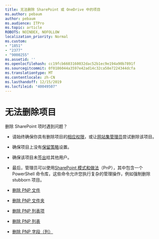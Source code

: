 ```yaml
---
title: 无法删除 SharePoint 或 OneDrive 中的项目
ms.author: pebaum
author: pebaum
ms.audience: ITPro
ms.topic: article
ROBOTS: NOINDEX, NOFOLLOW
localization_priority: Normal
ms.custom:
- "1851"
- "2377"
- "9000255"
ms.assetid: ''
ms.openlocfilehash: cc19fcb6603160032dac52b1ec9e194a90b7891f
ms.sourcegitcommit: 0f0186044a3597e42ad14c32ca58e7224344dcfa
ms.translationtype: MT
ms.contentlocale: zh-CN
ms.lasthandoff: 12/15/2019
ms.locfileid: "40049507"
---
```

# <a name="unable-to-delete-items"></a>无法删除项目

删除 SharePoint 项时遇到问题？

- 请始终确保你具有删除项目的[相应权限](https://docs.microsoft.com/sharepoint/default-sharepoint-groups)，或让[网站集管理员](https://docs.microsoft.com/sharepoint/customize-sharepoint-site-permissions#add-change-or-remove-a-site-collection-administrator)尝试删除该项目。

- 确保项目上没有[保留策略](https://docs.microsoft.com/office365/securitycompliance/retention-policies)设置。

- 确保该项目未[签出](https://support.office.com/article/check-out-check-in-or-discard-changes-to-files-in-a-library-7e2c12a9-a874-4393-9511-1378a700f6de)给其他用户。

- 最后，管理员可以使用[SharePoint 模式和做法](https://docs.microsoft.com/powershell/sharepoint/sharepoint-pnp/sharepoint-pnp-cmdlets?view=sharepoint-ps#installation)（PnP），其中包含一个 PowerShell 命令库，这些命令允许您执行复杂的管理操作，例如强制删除 stubborn 项目。
- [删除 PNP 文件](https://docs.microsoft.com/powershell/module/sharepoint-pnp/remove-pnpfile?view=sharepoint-ps)
- [删除 PNP 文件夹](https://docs.microsoft.com/powershell/module/sharepoint-pnp/remove-pnpfolder?view=sharepoint-ps)
- [删除 PNP 列表项](https://docs.microsoft.com/powershell/module/sharepoint-pnp/remove-pnplistitem?view=sharepoint-ps)
- [删除 PNP 列表](https://docs.microsoft.com/powershell/module/sharepoint-pnp/remove-pnplist?view=sharepoint-ps)
- [删除 PNP 字段（列）](https://docs.microsoft.com/powershell/module/sharepoint-pnp/remove-pnpfield?view=sharepoint-ps)